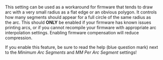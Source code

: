 This setting can be used as a workaround for firmware that tends to draw arc with a very small radius as a flat edge or
an obvious polygon. It controls how many segments should appear for a full circle of the same radius as the arc. This
should **ONLY** be enabled if your firmware has known issues printing arcs, or if you cannot recompile your firmware
with appropriate arc interpolation settings. Enabling firmware compensation will reduce compression.

If you enable this feature, be sure to read the help (blue question mark) next to the *Minimum Arc Segments* and *MM Per
Arc Segment* settings!